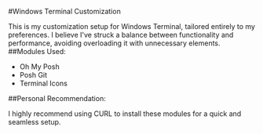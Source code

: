 #Windows Terminal Customization

This is my customization setup for Windows Terminal, tailored entirely to my preferences. I believe I've struck a balance between functionality and performance, avoiding overloading it with unnecessary elements.
##Modules Used:

- Oh My Posh
- Posh Git
- Terminal Icons

##Personal Recommendation:

I highly recommend using CURL to install these modules for a quick and seamless setup.

